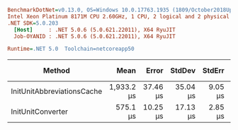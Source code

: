 ``` ini

BenchmarkDotNet=v0.13.0, OS=Windows 10.0.17763.1935 (1809/October2018Update/Redstone5)
Intel Xeon Platinum 8171M CPU 2.60GHz, 1 CPU, 2 logical and 2 physical cores
.NET SDK=5.0.203
  [Host]     : .NET 5.0.6 (5.0.621.22011), X64 RyuJIT
  Job-OYANID : .NET 5.0.6 (5.0.621.22011), X64 RyuJIT

Runtime=.NET 5.0  Toolchain=netcoreapp50  

```
|                     Method |       Mean |    Error |   StdDev |  StdErr |        Min |        Max |     Median |   Gen 0 |   Gen 1 | Gen 2 | Allocated |
|--------------------------- |-----------:|---------:|---------:|--------:|-----------:|-----------:|-----------:|--------:|--------:|------:|----------:|
| InitUnitAbbreviationsCache | 1,933.2 μs | 37.46 μs | 35.04 μs | 9.05 μs | 1,876.7 μs | 1,985.7 μs | 1,934.0 μs | 66.4063 | 33.2031 |     - |  1,235 KB |
|          InitUnitConverter |   575.1 μs | 10.25 μs | 17.13 μs | 2.85 μs |   536.9 μs |   603.9 μs |   573.5 μs |       - |       - |     - |    719 KB |
